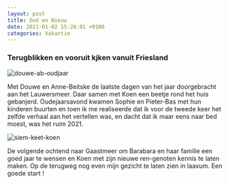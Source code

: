 ```yaml
---
layout: post
title: Oud en Nieuw
date: 2021-01-02 15:28:01 +0100
categories: Vakantie
---
```


### Terugblikken en vooruit kjken vanuit Friesland

![douwe-ab-oudjaar](https://prisse.net/douwe-ab-oudjaar.jpg)

Met Douwe en Anne-Beitske de laatste dagen van het jaar doorgebracht aan het Lauwersmeer. Daar samen met Koen een beetje rond het huis gebanjerd. Oudejaarsavond kwamen Sophie en Pieter-Bas met hun kinderen buurten en toen ik me realiseerde dat ik voor de tweede keer het zelfde verhaal aan het vertellen was, en dacht dat ik maar eens naar bed moest, was het ruim 2021.

![siem-keet-koen](https://prisse.net/siem-keet-koen.jpg)

De volgende ochtend naar Gaastmeer om Barabara en haar familie een goed jaar te wensen en Koen met zijn nieuwe ren-genoten kennis te laten maken. Op de terugweg nog even mijn gezicht te laten zien in laaxum. Een goede start !
